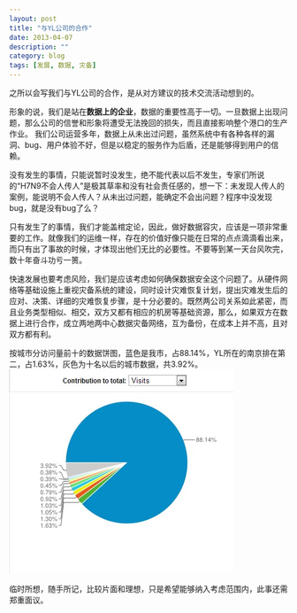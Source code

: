 ```yaml
---
layout: post
title: "与YL公司的合作"
date: 2013-04-07
description: ""
category: blog
tags: [发展, 数据, 灾备]
---
```

之所以会写我们与YL公司的合作，是从对方建议的技术交流活动想到的。

形象的说，我们是站在**数据上的企业**，数据的重要性高于一切。一旦数据上出现问题，那么公司的信誉和形象将遭受无法挽回的损失，而且直接影响整个港口的生产作业。
我们公司运营多年，数据上从未出过问题，虽然系统中有各种各样的漏洞、bug、用户体验不好，但是以稳定的服务作为后盾，还是能够得到用户的信赖。

没有发生的事情，只能说暂时没发生，绝不能代表以后不发生，专家们所说的“H7N9不会人传人”是极其草率和没有社会责任感的，想一下：未发现人传人的案例，能说明不会人传人？从未出过问题，能确定不会出问题？程序中没发现bug，就是没有bug了么？

只有发生了的事情，我们才能盖棺定论，因此，做好数据容灾，应该是一项非常重要的工作。就像我们的运维一样，存在的价值好像只能在日常的点点滴滴看出来，而只有出了事故的时候，才体现出他们无比的必要性。不要等到某一天台风吹完，数十年奋斗功亏一篑。

快速发展也要考虑风险，我们是应该考虑如何确保数据安全这个问题了。从硬件网络等基础设施上重视灾备系统的建设，同时设计灾难恢复计划，提出灾难发生后的应对、决策、详细的灾难恢复步骤，是十分必要的。既然两公司关系如此紧密，而且业务类型相似、相交，双方又都有相应的机房等基础资源，那么，如果双方在数据上进行合作，成立两地两中心数据灾备网络，互为备份，在成本上并不高，且对双方都有利。

按城市分访问量前十的数据饼图，蓝色是我市，占88.14%，YL所在的南京排在第二，占1.63%，灰色为十名以后的城市数据，共3.92%。
![按城市分访问量前十的数据饼图](/blog/image/gongsihezuo.jpg)

临时所想，随手所记，比较片面和理想，只是希望能够纳入考虑范围内，此事还需郑重面议。

